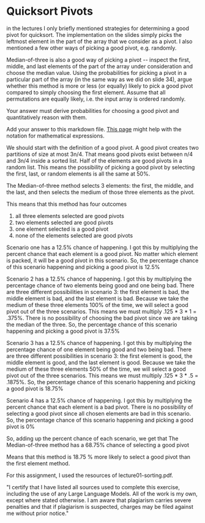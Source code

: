 # Quicksort Pivots

in the lectures I only briefly mentioned strategies for determining a good pivot
for quicksort. The implementation on the slides simply picks the leftmost
element in the part of the array that we consider as a pivot. I also mentioned a
few other ways of picking a good pivot, e.g. randomly.

Median-of-three is also a good way of picking a pivot -- inspect the first,
middle, and last elements of the part of the array under consideration and
choose the median value. Using the probabilities for picking a pivot in a
particular part of the array (in the same way as we did on slide 34), argue
whether this method is more or less (or equally) likely to pick a good pivot
compared to simply choosing the first element. Assume that all permutations are
equally likely, i.e. the input array is ordered randomly.

Your answer must derive probabilities for choosing a good pivot and
quantitatively reason with them.

Add your answer to this markdown file. [This
page](https://docs.github.com/en/get-started/writing-on-github/working-with-advanced-formatting/writing-mathematical-expressions)
might help with the notation for mathematical expressions.

We should start with the definition of a good pivot. A good pivot creates two partitions of size at most 3n/4. That means good pivots exist between n/4 and 3n/4 inside a sorted list. Half of the elements are good pivots in a random list. This means the possibility of picking a good pivot by selecting the first, last, or random elements is all the same at 50%. 


The Median-of-three method selects 3 elements: the first, the middle, and the last, and then selects the medium of those three elements as the pivot.


This means that this method has four outcomes 
1.	all three elements selected are good pivots
2.	two elements selected are good pivots
3.	one element selected is a good pivot
4.	none of the elements selected are good pivots


Scenario one has a 12.5% chance of happening. I got this by multiplying the percent chance that each element is a good pivot. No matter which element is packed, it will be a good pivot in this scenario. So, the percentage chance of this scenario happening and picking a good pivot is 12.5%


Scenario 2 has a 12.5% chance of happening. I got this by multiplying the percentage chance of two elements being good and one being bad. There are three different possibilities in scenario 3: the first element is bad, the middle element is bad, and the last element is bad. Because we take the medium of these three elements 100% of the time, we will select a good pivot out of the three scenarios. This means we must multiply .125 * 3 * 1  = .375%.   There is no possibility of choosing the bad pivot since we are taking the median of the three. So, the percentage chance of this scenario happening and picking a good pivot is 37.5%


Scenario 3 has a 12.5% chance of happening. I got this by multiplying the percentage chance of one element being good and two being bad. There are three different possibilities in scenario 3: the first element is good, the middle element is good, and the last element is good. Because we take the medium of these three elements 50% of the time, we will select a good pivot out of the three scenarios. This means we must multiply .125 * 3 * .5  = .1875%. So, the percentage chance of this scenario happening and picking a good pivot is 18.75%


Scenario 4 has a 12.5% chance of happening. I got this by multiplying the percent chance that each element is a bad pivot. There is no possibility of selecting a good pivot since all chosen elements are bad in this scenario. So, the percentage chance of this scenario happening and picking a good pivot is 0%

 So, adding up the percent chance of each scenario, we get that The Median-of-three method  has a 68.75% chance of selecting a good pivot

Means that this method is 18.75 % more likely to select a good pivot than the first element method.



For this assignment, I used the resources of lecture01-sorting.pdf.

"I certify that I have listed all sources used to complete this exercise, including the use of any Large Language Models. All of the work is my own, except where stated otherwise. I am aware that plagiarism carries severe penalties and that if plagiarism is suspected, charges may be filed against me without prior notice."
